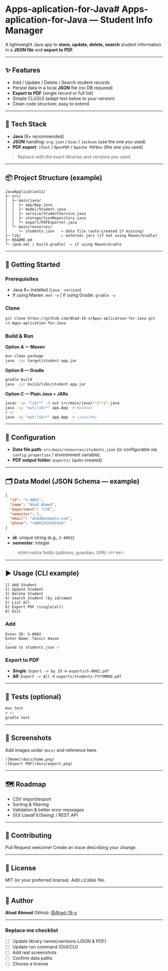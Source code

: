 # Apps-aplication-for-Java# Apps-aplication-for-Java — Student Info Manager

A lightweight Java app to **store, update, delete, search** student information in a **JSON file** and **export to PDF**.


---

## ✨ Features 

* Add / Update / Delete / Search student records
* Persist data in a local **JSON** file (no DB required)
* **Export to PDF** (single record or full list)
* Simple CLI/GUI (adapt text below to your version)
* Clean code structure; easy to extend

---

## 🧰 Tech Stack

* **Java** (8+ recommended)
* **JSON** handling: `org.json` / `Gson` / `Jackson` (use the one you used)
* **PDF export**: `iText` / `OpenPDF` / `Apache PDFBox` (the one you used)

> Replace with the exact libraries and versions you used.

---

## 📦 Project Structure (example)

```
JavaApplication11/
├─ src/
│  ├─ main/java/
│  │  ├─ app/App.java
│  │  ├─ model/Student.java
│  │  ├─ service/StudentService.java
│  │  ├─ storage/JsonRepository.java
│  │  └─ export/PdfExporter.java
│  └─ main/resources/
│     └─ students.json   ← data file (auto-created if missing)
├─ lib/                  ← external jars (if not using Maven/Gradle)
├─ README.md
└─ (pom.xml | build.gradle)  ← if using Maven/Gradle
```

---

## 🚀 Getting Started

### Prerequisites

* Java 8+ installed (`java -version`)
* If using Maven: `mvn -v`  | If using Gradle: `gradle -v`

### Clone

```bash
git clone https://github.com/Ahad-19-s/Apps-aplication-for-Java.git
cd Apps-aplication-for-Java
```

### Build & Run

**Option A — Maven**

```bash
mvn clean package
java -jar target/student-app.jar
```

**Option B — Gradle**

```bash
gradle build
java -jar build/libs/student-app.jar
```

**Option C — Plain Java + JARs**

```bash
javac -cp "lib/*" -d out src/main/java/**/**/*.java
java -cp "out;lib/*" app.App  # Windows
# or
java -cp "out:lib/*" app.App  # Linux/Mac
```

---

## 🔧 Configuration

* **Data file path:** `src/main/resources/students.json` (or configurable via `config.properties` / environment variable).
* **PDF output folder:** `exports/` (auto-created).



---

## 🗂️ Data Model (JSON Schema — example)

```json
{
  "id": "S-0001",
  "name": "Ahad Ahmed",
  "department": "CSE",
  "semester": 5,
  "email": "ahad@example.com",
  "phone": "+8801XXXXXXXXX"
}
```

* **id**: unique string (e.g., `S-0001`)
* **semester**: integer

> প্রয়োজনে extra fields (address, guardian, GPA) যোগ করুন।

---

## ▶️ Usage (CLI example)

```
1) Add Student
2) Update Student
3) Delete Student
4) Search Student (by id/name)
5) List All
6) Export PDF (single/all)
0) Exit
```

### Add

```
Enter ID: S-0002
Enter Name: Tanvir Hasan
...
Saved to students.json ✅
```

### Export to PDF

* **Single**: `Export -> by ID` → `exports/S-0002.pdf`
* **All**: `Export -> All` → `exports/students-YYYYMMDD.pdf`

---

## 🧪 Tests (optional)

```bash
mvn test
# or
gradle test
```

---

## 📸 Screenshots

Add images under `docs/` and reference here.

```
![Home](docs/home.png)
![Export PDF](docs/export.png)
```

---



## 🗺️ Roadmap

* CSV import/export
* Sorting & filtering
* Validation & better error messages
* GUI (JavaFX/Swing) / REST API

---

## 🤝 Contributing

Pull Request welcome! Create an issue describing your change.

---

## 📄 License

MIT (or your preferred license). Add `LICENSE` file.

---

## 📝 Author

**Ahad Ahmed**
GitHub: [@Ahad-19-s](https://github.com/Ahad-19-s)

---

### Replace me checklist

* [ ] Update library names/versions (JSON & PDF)
* [ ] Update run command (GUI/CLI)
* [ ] Add real screenshots
* [ ] Confirm data paths
* [ ] Choose a license
